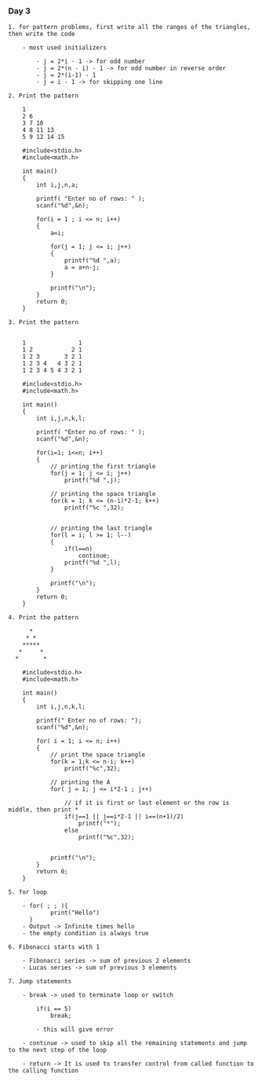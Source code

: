 ### Day 3

    1. for pattern problems, first write all the ranges of the triangles, then write the code

        - most used initializers

            - j = 2*i - 1 -> for odd number
            - j = 2*(n - i) - 1 -> for odd number in reverse order
            - j = 2*(i-1) - 1
            - j = i - 1 -> for skipping one line

    2. Print the pattern

        1
        2 6
        3 7 10
        4 8 11 13
        5 9 12 14 15

        #include<stdio.h>
        #include<math.h>

        int main()
        {
            int i,j,n,a;

            printf( "Enter no of rows: " );
            scanf("%d",&n);

            for(i = 1 ; i <= n; i++)
            {
                a=i;

                for(j = 1; j <= i; j++)
                {
                    printf("%d ",a);
                    a = a+n-j;
                }

                printf("\n");
            }
            return 0;
        }

    3. Print the pattern


        1               1
        1 2           2 1
        1 2 3       3 2 1
        1 2 3 4   4 3 2 1
        1 2 3 4 5 4 3 2 1

        #include<stdio.h>
        #include<math.h>

        int main()
        {
            int i,j,n,k,l;

            printf( "Enter no of rows: " );
            scanf("%d",&n);

            for(i=1; i<=n; i++)
            {
                // printing the first triangle
                for(j = 1; j <= i; j++)
                    printf("%d ",j);

                // printing the space triangle
                for(k = 1; k <= (n-i)*2-1; k++)
                    printf("%c ",32);


                // printing the last triangle
                for(l = i; l >= 1; l--)
                {
                    if(l==n)
                        continue;
                    printf("%d ",l);
                }

                printf("\n");
            }
            return 0;
        }

    4. Print the pattern

          *
         * *
        *****
       *     *
      *       *

        #include<stdio.h>
        #include<math.h>

        int main()
        {
            int i,j,n,k,l;

            printf(" Enter no of rows: ");
            scanf("%d",&n);

            for( i = 1; i <= n; i++)
            {
                // print the space triangle
                for(k = 1;k <= n-i; k++)
                    printf("%c",32);

                // printing the A
                for( j = 1; j <= i*2-1 ; j++)

                    // if it is first or last element or the row is middle, then print *
                    if(j==1 || j==i*2-1 || i==(n+1)/2)
                        printf("*");
                    else
                        printf("%c",32);


                printf("\n");
            }
            return 0;
        }

    5. for loop

        - for( ; ; ){
                print("Hello")
          }
        - Output -> Infinite times hello
        - the empty condition is always true

    6. Fibonacci starts with 1

        - Fibonacci series -> sum of previous 2 elements
        - Lucas series -> sum of previous 3 elements

    7. Jump statements

        - break -> used to terminate loop or switch

            if(i == 5)
                break;

            - this will give error

        - continue -> used to skip all the remaining statements and jump to the next step of the loop

        - return -> It is used to transfer control from called function to the calling function
